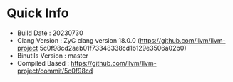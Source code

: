 # Quick Info
* Build Date : 20230730
* Clang Version : ZyC clang version 18.0.0 (https://github.com/llvm/llvm-project 5c0f98cd2aeb01f73348338cd1b129e3506a02b0)
* Binutils Version : master
* Compiled Based : https://github.com/llvm/llvm-project/commit/5c0f98cd

